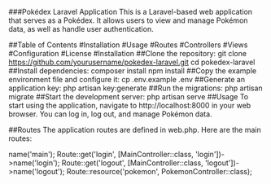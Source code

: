 ###Pokédex Laravel Application
This is a Laravel-based web application that serves as a Pokédex. It allows users to view and manage Pokémon data, as well as handle user authentication.

##Table of Contents
#Installation
#Usage
#Routes
#Controllers
#Views
#Configuration
#License
#Installation
##Clone the repository:
git clone https://github.com/yourusername/pokedex-laravel.git
cd pokedex-laravel
##Install dependencies:
composer install
npm install
##Copy the example environment file and configure it:
cp .env.example .env
##Generate an application key:
php artisan key:generate
##Run the migrations:
php artisan migrate
##Start the development server:
php artisan serve
##Usage
To start using the application, navigate to http://localhost:8000 in your web browser. You can log in, log out, and manage Pokémon data.

##Routes
The application routes are defined in web.php. Here are the main routes:
<?php
Route::get('/', [MainController::class, 'main'])->name('main');
Route::get('login', [MainController::class, 'login'])->name('login');
Route::get('logout', [MainController::class, 'logout'])->name('logout');
Route::resource('pokemon', PokemonController::class);


